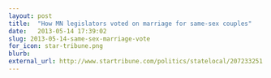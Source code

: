 ```yaml
---
layout: post
title:  "How MN legislators voted on marriage for same-sex couples"
date:   2013-05-14 17:39:02
slug: 2013-05-14-same-sex-marriage-vote
for_icon: star-tribune.png
blurb:
external_url: http://www.startribune.com/politics/statelocal/207233251.html
---
```


